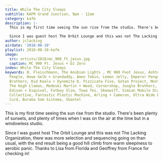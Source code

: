 ```yaml
---
title: While The City Sleeps
subtitle: KAFM Grand Junction, 9pm - 12am
category: kafm
description: |-
  This is my first time seeing the sun rise from the studio. There's been plenty of sunsets, and plenty of times when I was on the air at the time but in a windowless studio.

  Since I was guest host The Orbit Lounge and this was not The Lacking Organization, there was more selection and sequencing going on than usual, with the end result being a good hill climb from warm sleepiness to aerobic panic. Thanks to Lisa from Florida and Geoffrey from France for checking in!
author: jclacking
airdate: '2018-08-10'
playlist: 2018-08-10-kafm
image:
  src: artists/2018/mc_900_ft_jesus.jpg
  caption: MC 900 Ft. Jesus + DJ Zero
index: While The City Sleeps
keywords: B. Fleischmann, The Anubian Lights , MC 900 Foot Jesus, Ashtech, The Gentle
  People, Howe Gelb + Grandaddy, Amon Tobin, Lemon Jelly, Emperor Penguin, Chemical
  Brothers, Kid Koala + Dynomite D, Pizzicato Five, Gotan Project, Montefiori Cocktail,
  The High Llamas, Medeski Martin + Wood, Cornershop, Jungle Brothers, Combustible
  Edison + Esquivel, Fatboy Slim, Towa Tei, Skeewiff, Simian Mobile Disco, Nortec
  Collective, Fantastic Plastic Machine, Arling + Cameron, Ultra Wide Band, James
  Curd, Buraka Som Sistema, Shantel
---
```

This is my first time seeing the sun rise from the studio. There's been plenty of sunsets, and plenty of times when I was on the air at the time but in a windowless studio.

Since I was guest host The Orbit Lounge and this was not The Lacking Organization, there was more selection and sequencing going on than usual, with the end result being a good hill climb from warm sleepiness to aerobic panic. Thanks to Lisa from Florida and Geoffrey from France for checking in!
